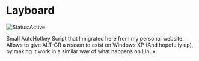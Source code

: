 # Layboard

![Status:Active](https://img.shields.io/badge/Project_Status-Abandoned-red.svg)

Small AutoHotkey Script that I migrated here from my personal website. Allows to give ALT-GR a reason to exist on Windows XP (And hopefully up), by making it work in a similar way of what happens on Linux.
